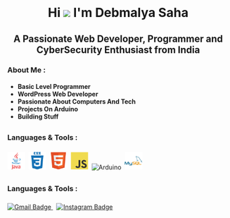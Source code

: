 <div align="center">
    <img src="https://komarev.com/ghpvc/?username=DebSaha141&style=flat-square&color=blue" alt=""/>
    <h1>
        Hi <img src="https://c.tenor.com/Wx9IEmZZXSoAAAAi/hi.gif" width="35px"> I'm Debmalya Saha 
    </h1>
</div>

<div align="center">
    <h2>
        A Passionate Web Developer, Programmer and CyberSecurity Enthusiast from India<br>
        <p>
        <h3>
        </h3>
        </p>
    </h2>
</div>

<div>
    <p>
    <h3>
    </h3>
    </p>
        <h3>
            About Me :
        </h3>
    <h4>
        <ul>
            <li>Basic Level Programmer</li>
            <li>WordPress Web Developer</li>
            <li>Passionate About Computers And Tech</li>
            <li>Projects On Arduino</li>
            <li>Building Stuff</li>
        </ul>  
        <p>
        <h2>
        </h2>
        </p>
    </h4>
</div>

<div>
    <p>
    <h3>
    </h3>
    </p>
        <h3>
            Languages & Tools :
        </h3>
    <p>
    <h3>
    </h3>
    </p>
  <img src="https://github.com/devicons/devicon/blob/master/icons/java/java-original-wordmark.svg" title="Java" alt="Java" width="40" height="40"/>&nbsp;
  <img src="https://github.com/devicons/devicon/blob/master/icons/css3/css3-plain-wordmark.svg"  title="CSS3" alt="CSS" width="40" height="40"/>&nbsp;
  <img src="https://github.com/devicons/devicon/blob/master/icons/html5/html5-original.svg" title="HTML5" alt="HTML" width="40" height="40"/>&nbsp;
  <img src="https://github.com/devicons/devicon/blob/master/icons/javascript/javascript-original.svg" title="JavaScript" alt="JavaScript" width="40" height="40"/>&nbsp;
  <img src="https://www.freeiconspng.com/uploads/arduino-icon-2.png" title="Arduino"  alt="Arduino" width="40" height="40"/>&nbsp;
  <img src="https://github.com/devicons/devicon/blob/master/icons/mysql/mysql-original-wordmark.svg" title="MySQL"  alt="MySQL" width="40" height="40"/>&nbsp;
  <p>
  <h2>
  </h2>
  </p>
</div>

<div id="badges">
    <p>
    <h3>
    </h3>
    </p>
        <h3>
            Languages & Tools :
        </h3>
    <p>
    <h3>
    </h3>
    </p>
    <a href="mailto:debsaha141@gmail.com">
    <img src="https://img.shields.io/badge/GMail-DB4437?style=for-the-badge&logo=Gmail&logoColor=white" alt="Gmail Badge"/>
    </a>
    &nbsp;
    <a href="https://www.instagram.com/debmalya_2004/">
    <img src="https://img.shields.io/badge/Instagram-%23E1306C?style=for-the-badge&logo=Instagram&logoColor=white" alt="Instagram Badge"/>
    </a>
</div>
    

<!--
**DebSaha141/DebSaha141** is a ✨ _special_ ✨ repository because its `README.md` (this file) appears on your GitHub profile.

Here are some ideas to get you started:

- 🔭 I’m currently working on ...
- 🌱 I’m currently learning ...
- 👯 I’m looking to collaborate on ...
- 🤔 I’m looking for help with ...
- 💬 Ask me about ...
- 📫 How to reach me: ...
- 😄 Pronouns: ...
- ⚡ Fun fact: ...
-->
